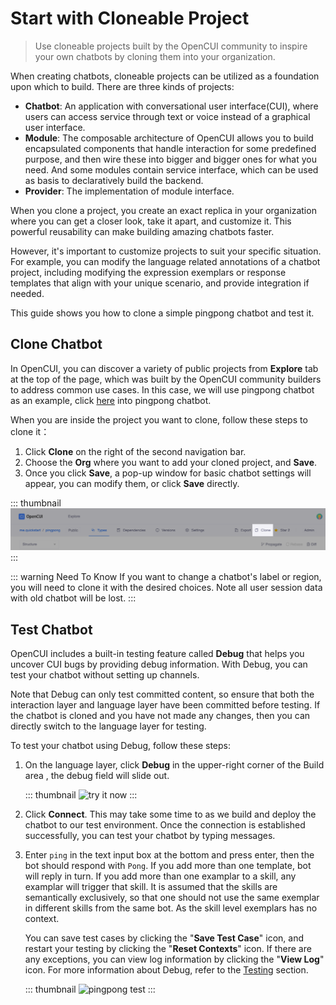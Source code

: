 # Start with Cloneable Project
> Use cloneable projects built by the OpenCUI community to inspire your own chatbots by cloning them into your organization.

When creating chatbots, cloneable projects can be utilized as a foundation upon which to build. There are three kinds of projects:
- **Chatbot**: An application with conversational user interface(CUI), where users can access service through text or voice instead of a graphical user interface.
- **Module**: The composable architecture of OpenCUI allows you to build encapsulated components that handle interaction for some predefined purpose, and then wire these into bigger and bigger ones for what you need. And some modules contain service interface, which can be used as basis to declaratively build the backend.
- **Provider**: The implementation of module interface.

When you clone a project, you create an exact replica in your organization where you can get a closer look, take it apart, and customize it. This powerful reusability can make building amazing chatbots faster. 

However, it's important to customize projects to suit your specific situation. For example, you can modify the language related annotations of a chatbot project, including modifying the expression exemplars or response templates that align with your unique scenario, and provide integration if needed.

This guide shows you how to clone a simple pingpong chatbot and test it.

## Clone Chatbot

In OpenCUI, you can discover a variety of public projects from **Explore** tab at the top of the page, which was built by the OpenCUI community builders to address common use cases. In this case, we will use pingpong chatbot as an example, click [here](https://build.opencui.io/org/me.quickstart/agent/pingpong/struct/intent?page=0&imported=false&search=) into pingpong chatbot.

When you are inside the project you want to clone, follow these steps to clone it： 
1. Click **Clone** on the right of the second navigation bar.
2. Choose the **Org** where you want to add your cloned project, and **Save**.
3. Once you click **Save**, a pop-up window for basic chatbot settings will appear, you can modify them, or click **Save** directly.

::: thumbnail
![enter chatbot](/images/guide/start-with-clone/click_clone.png)
:::

::: warning Need To Know
If you want to change a chatbot's label or region, you will need to clone it with the desired choices. Note all user session data with old chatbot will be lost.
:::

## Test Chatbot 

OpenCUI includes a built-in testing feature called **Debug** that helps you uncover CUI bugs by providing debug information. With Debug, you can test your chatbot without setting up channels.

Note that Debug can only test committed content, so ensure that both the interaction layer and language layer have been committed before testing. If the chatbot is cloned and you have not made any changes, then you can directly switch to the language layer for testing.

To test your chatbot using Debug, follow these steps:

1. On the language layer, click **Debug** in the upper-right corner of the Build area , the debug field will slide out. 

   ::: thumbnail
   ![try it now](/images/guide/pingpong/tryitnow_icon.png)
   :::

2. Click **Connect**. This may take some time to as we build and deploy the chatbot to our test environment. Once the connection is established successfully, you can test your chatbot by typing messages.

3. Enter `ping` in the text input box at the bottom and press enter, then the bot should respond with `Pong`. If you add more than one template, bot will reply in turn. If you add more than one examplar to a skill, any examplar will trigger that skill. It is assumed that the skills are semantically exclusively, so that one should not use the same exemplar in different skills from the same bot. As the skill level exemplars has no context. 

   You can save test cases by clicking the "**Save Test Case**" icon, and restart your testing by clicking the "**Reset Contexts**" icon. If there are any exceptions, you can view log information by clicking the "**View Log**" icon. For more information about Debug, refer to the [Testing](../reference/platform/testing.md) section.

   ::: thumbnail
   ![pingpong test](/images/guide/pingpong/pingpong_test.png)
   :::



